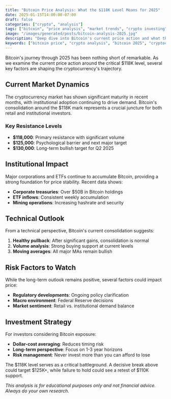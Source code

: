 ```yaml
---
title: "Bitcoin Price Analysis: What the $118K Level Means for 2025"
date: 2025-01-15T14:00:00-07:00
draft: false
categories: ["crypto", "analysis"]
tags: ["bitcoin", "price analysis", "market trends", "crypto investing"]
image: "/images/generated/posts/bitcoin-analysis-2025.jpg"
description: "Deep dive into Bitcoin's current price action and what the key $118K resistance level means for the rest of 2025."
keywords: ["bitcoin price", "crypto analysis", "bitcoin 2025", "cryptocurrency investing", "BTC price prediction"]
---
```


Bitcoin's journey through 2025 has been nothing short of remarkable. As we examine the current price action around the critical $118K level, several key factors are shaping the cryptocurrency's trajectory.

## Current Market Dynamics

The cryptocurrency market has shown significant maturity in recent months, with institutional adoption continuing to drive demand. Bitcoin's consolidation around the $118K mark represents a crucial juncture for both retail and institutional investors.

### Key Resistance Levels

- **$118,000**: Primary resistance with significant volume
- **$125,000**: Psychological barrier and next major target
- **$130,000**: Long-term bullish target for Q2 2025

## Institutional Impact

Major corporations and ETFs continue to accumulate Bitcoin, providing a strong foundation for price stability. Recent data shows:

- **Corporate treasuries**: Over $50B in Bitcoin holdings
- **ETF inflows**: Consistent weekly accumulation
- **Mining operations**: Increasing hashrate and security

## Technical Outlook

From a technical perspective, Bitcoin's current consolidation suggests:

1. **Healthy pullback**: After significant gains, consolidation is normal
2. **Volume analysis**: Strong buying support at current levels
3. **Moving averages**: All major MAs remain bullish

## Risk Factors to Watch

While the long-term outlook remains positive, several factors could impact price:

- **Regulatory developments**: Ongoing policy clarification
- **Macro environment**: Federal Reserve decisions
- **Market sentiment**: Retail vs. institutional demand balance

## Investment Strategy

For investors considering Bitcoin exposure:

- **Dollar-cost averaging**: Reduces timing risk
- **Long-term perspective**: Focus on 1-3 year horizons
- **Risk management**: Never invest more than you can afford to lose

The $118K level serves as a critical battleground. A decisive break above could target $125K+, while failure to hold could see a retest of $110K support.

*This analysis is for educational purposes only and not financial advice. Always do your own research.*
